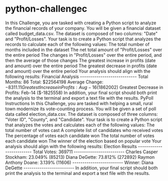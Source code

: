 # python-challengec
In this Challenge, you are tasked with creating a Python script to analyze the financial records of your company. You will be given a financial dataset called budget_data.csv. The dataset is composed of two columns: "Date" and "Profit/Losses".  Your task is to create a Python script that analyzes the records to calculate each of the following values:  The total number of months included in the dataset  The net total amount of "Profit/Losses" over the entire period  The changes in "Profit/Losses" over the entire period, and then the average of those changes  The greatest increase in profits (date and amount) over the entire period  The greatest decrease in profits (date and amount) over the entire period  Your analysis should align with the following results:  Financial Analysis ---------------------------- Total Months: 86 Total: $22564198 Average Change: $-8311.11 Greatest Increase in Profits: Aug-16 ($1862002) Greatest Decrease in Profits: Feb-14 ($-1825558) In addition, your final script should both print the analysis to the terminal and export a text file with the results.  PyPoll Instructions In this Challenge, you are tasked with helping a small, rural town modernize its vote-counting process.  You will be given a set of poll data called election_data.csv. The dataset is composed of three columns: "Voter ID", "County", and "Candidate". Your task is to create a Python script that analyzes the votes and calculates each of the following values:  The total number of votes cast  A complete list of candidates who received votes  The percentage of votes each candidate won  The total number of votes each candidate won  The winner of the election based on popular vote  Your analysis should align with the following results:  Election Results ------------------------- Total Votes: 369711 ------------------------- Charles Casper Stockham: 23.049% (85213) Diana DeGette: 73.812% (272892) Raymon Anthony Doane: 3.139% (11606) ------------------------- Winner: Diana DeGette ------------------------- In addition, your final script should both print the analysis to the terminal and export a text file with the results.
